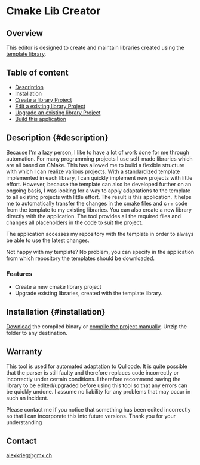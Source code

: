# Cmake Lib Creator

## Overview
This editor is designed to create and maintain libraries created using the [template library](https://github.com/KROIA/QT_cmake_library_template).

## Table of content
-   [Description](#description)
-   [Installation](#installation)
-   [Create a library Project](Documentation/CreateLibraryProject.md)
-   [Edit a existing library Project](Documentation/EditLibraryProject.md)
-   [Upgrade an existing library Project](Documentation/UpgradeLibraryProject.md)
-   [Build this application](Documentation/build.md)

## Description {#description}
Because I'm a lazy person, I like to have a lot of work done for me through automation.
For many programming projects I use self-made libraries which are all based on CMake. This has allowed me to build a flexible structure with which I can realize various projects. With a standardized template implemented in each library, I can quickly implement new projects with little effort.
However, because the template can also be developed further on an ongoing basis, I was looking for a way to apply adaptations to the template to all existing projects with little effort.
The result is this application. 
It helps me to automatically transfer the changes in the cmake files and c++ code from the template to my existing libraries.
You can also create a new library directly with the application.
The tool provides all the required files and changes all placeholders in the code to suit the project.

The application accesses my repository with the template in order to always be able to use the latest changes.

Not happy with my template?
No problem, you can specify in the application from which repository the templates should be downloaded.

### Features
- Create a new cmake library project
- Upgrade existing libraries, created with the template library.


## Installation {#installation}
[Download](https://github.com/KROIA/CmakeLibCreator/releases) the compiled binary or [compile the project manually](Documentation/build.md).
Unzip the folder to any destination. 

## Warranty
This tool is used for automated adaptation to Qullcode. It is quite possible that the parser is still faulty and therefore replaces code incorrectly or incorrectly under certain conditions. I therefore recommend saving the library to be edited/upgraded before using this tool so that any errors can be quickly undone.
I assume no liability for any problems that may occur in such an incident.

Please contact me if you notice that something has been edited incorrectly so that I can incorporate this into future versions.
Thank you for your understanding

## Contact
alexkrieg@gmx.ch




